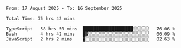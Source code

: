 <!--START_SECTION:waka-->

```abap
From: 17 August 2025 - To: 16 September 2025

Total Time: 75 hrs 42 mins

TypeScript   58 hrs 50 mins  ███████████████████░░░░░░   76.06 %
Bash         4 hrs 42 mins   █▓░░░░░░░░░░░░░░░░░░░░░░░   06.09 %
JavaScript   2 hrs 2 mins    ▓░░░░░░░░░░░░░░░░░░░░░░░░   02.63 %
```

<!--END_SECTION:waka-->
